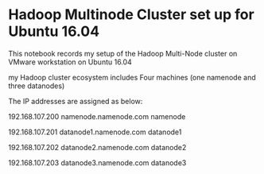 # Hadoop Multinode Cluster set up for Ubuntu 16.04 

This notebook records my setup of the Hadoop Multi-Node cluster on VMware workstation on Ubuntu 16.04

my Hadoop cluster ecosystem includes Four machines (one namenode and three datanodes)

The IP addresses are assigned as below:

192.168.107.200	 namenode.namenode.com	namenode 

192.168.107.201  datanode1.namenode.com	datanode1

192.168.107.202  datanode2.namenode.com	datanode2 

192.168.107.203  datanode3.namenode.com	datanode3
